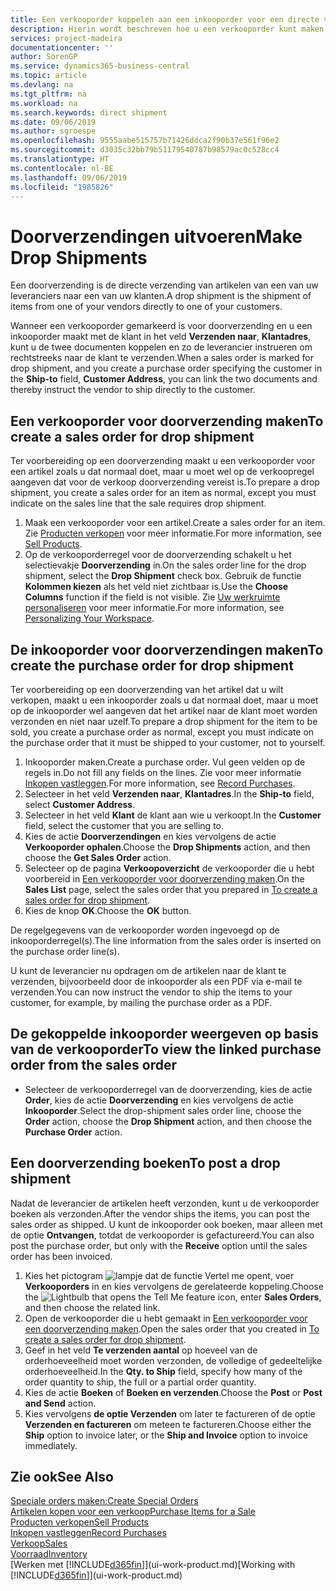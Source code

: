 ```yaml
---
title: Een verkooporder koppelen aan een inkooporder voor een directe verzending | Microsoft Docs
description: Hierin wordt beschreven hoe u een verkooporder kunt maken die is gekoppeld aan een inkooporder om verzending direct van de leverancier naar de klant mogelijk te maken.
services: project-madeira
documentationcenter: ''
author: SorenGP
ms.service: dynamics365-business-central
ms.topic: article
ms.devlang: na
ms.tgt_pltfrm: na
ms.workload: na
ms.search.keywords: direct shipment
ms.date: 09/06/2019
ms.author: sgroespe
ms.openlocfilehash: 9555aabe515757b71426ddca2f90b37e561f96e2
ms.sourcegitcommit: d3035c32bb79b51179540787b98579ac0c528cc4
ms.translationtype: HT
ms.contentlocale: nl-BE
ms.lasthandoff: 09/06/2019
ms.locfileid: "1985826"
---
```

# <a name="make-drop-shipments"></a><span data-ttu-id="07681-103">Doorverzendingen uitvoeren</span><span class="sxs-lookup"><span data-stu-id="07681-103">Make Drop Shipments</span></span>
<span data-ttu-id="07681-104">Een doorverzending is de directe verzending van artikelen van een van uw leveranciers naar een van uw klanten.</span><span class="sxs-lookup"><span data-stu-id="07681-104">A drop shipment is the shipment of items from one of your vendors directly to one of your customers.</span></span>

<span data-ttu-id="07681-105">Wanneer een verkooporder gemarkeerd is voor doorverzending en u een inkooporder maakt met de klant in het veld **Verzenden naar**, **Klantadres**, kunt u de twee documenten koppelen en zo de leverancier instrueren om rechtstreeks naar de klant te verzenden.</span><span class="sxs-lookup"><span data-stu-id="07681-105">When a sales order is marked for drop shipment, and you create a purchase order specifying the customer in the **Ship-to** field, **Customer Address**, you can link the two documents and thereby instruct the vendor to ship directly to the customer.</span></span>

## <a name="to-create-a-sales-order-for-drop-shipment"></a><span data-ttu-id="07681-106">Een verkooporder voor doorverzending maken</span><span class="sxs-lookup"><span data-stu-id="07681-106">To create a sales order for drop shipment</span></span>
<span data-ttu-id="07681-107">Ter voorbereiding op een doorverzending maakt u een verkooporder voor een artikel zoals u dat normaal doet, maar u moet wel op de verkoopregel aangeven dat voor de verkoop doorverzending vereist is.</span><span class="sxs-lookup"><span data-stu-id="07681-107">To prepare a drop shipment, you create a sales order for an item as normal, except you must indicate on the sales line that the sale requires drop shipment.</span></span>

1. <span data-ttu-id="07681-108">Maak een verkooporder voor een artikel.</span><span class="sxs-lookup"><span data-stu-id="07681-108">Create a sales order for an item.</span></span> <span data-ttu-id="07681-109">Zie [Producten verkopen](sales-how-sell-products.md) voor meer informatie.</span><span class="sxs-lookup"><span data-stu-id="07681-109">For more information, see [Sell Products](sales-how-sell-products.md).</span></span>
2. <span data-ttu-id="07681-110">Op de verkooporderregel voor de doorverzending schakelt u het selectievakje **Doorverzending** in.</span><span class="sxs-lookup"><span data-stu-id="07681-110">On the sales order line for the drop shipment, select the **Drop Shipment** check box.</span></span> <span data-ttu-id="07681-111">Gebruik de functie **Kolommen kiezen** als het veld niet zichtbaar is.</span><span class="sxs-lookup"><span data-stu-id="07681-111">Use the **Choose Columns** function if the field is not visible.</span></span> <span data-ttu-id="07681-112">Zie [Uw werkruimte personaliseren](ui-personalization-user.md) voor meer informatie.</span><span class="sxs-lookup"><span data-stu-id="07681-112">For more information, see [Personalizing Your Workspace](ui-personalization-user.md).</span></span>

## <a name="to-create-the-purchase-order-for-drop-shipment"></a><span data-ttu-id="07681-113">De inkooporder voor doorverzendingen maken</span><span class="sxs-lookup"><span data-stu-id="07681-113">To create the purchase order for drop shipment</span></span>
<span data-ttu-id="07681-114">Ter voorbereiding op een doorverzending van het artikel dat u wilt verkopen, maakt u een inkooporder zoals u dat normaal doet, maar u moet op de inkooporder wel aangeven dat het artikel naar de klant moet worden verzonden en niet naar uzelf.</span><span class="sxs-lookup"><span data-stu-id="07681-114">To prepare a drop shipment for the item to be sold, you create a purchase order as normal, except you must indicate on the purchase order that it must be shipped to your customer, not to yourself.</span></span>

1. <span data-ttu-id="07681-115">Inkooporder maken.</span><span class="sxs-lookup"><span data-stu-id="07681-115">Create a purchase order.</span></span> <span data-ttu-id="07681-116">Vul geen velden op de regels in.</span><span class="sxs-lookup"><span data-stu-id="07681-116">Do not fill any fields on the lines.</span></span> <span data-ttu-id="07681-117">Zie voor meer informatie [Inkopen vastleggen](purchasing-how-record-purchases.md).</span><span class="sxs-lookup"><span data-stu-id="07681-117">For more information, see [Record Purchases](purchasing-how-record-purchases.md).</span></span>
2. <span data-ttu-id="07681-118">Selecteer in het veld **Verzenden naar**, **Klantadres**.</span><span class="sxs-lookup"><span data-stu-id="07681-118">In the **Ship-to** field, select **Customer Address**.</span></span>
3. <span data-ttu-id="07681-119">Selecteer in het veld **Klant** de klant aan wie u verkoopt.</span><span class="sxs-lookup"><span data-stu-id="07681-119">In the **Customer** field, select the customer that you are selling to.</span></span>
3. <span data-ttu-id="07681-120">Kies de actie **Doorverzendingen** en kies vervolgens de actie **Verkooporder ophalen**.</span><span class="sxs-lookup"><span data-stu-id="07681-120">Choose the **Drop Shipments** action, and then choose the **Get Sales Order** action.</span></span>
4. <span data-ttu-id="07681-121">Selecteer op de pagina **Verkoopoverzicht** de verkooporder die u hebt voorbereid in [Een verkooporder voor doorverzending maken](sales-how-drop-shipment.md#to-create-a-sales-order-for-drop-shipment).</span><span class="sxs-lookup"><span data-stu-id="07681-121">On the **Sales List** page, select the sales order that you prepared in [To create a sales order for drop shipment](sales-how-drop-shipment.md#to-create-a-sales-order-for-drop-shipment).</span></span>
5. <span data-ttu-id="07681-122">Kies de knop **OK**.</span><span class="sxs-lookup"><span data-stu-id="07681-122">Choose the **OK** button.</span></span>

<span data-ttu-id="07681-123">De regelgegevens van de verkooporder worden ingevoegd op de inkooporderregel(s).</span><span class="sxs-lookup"><span data-stu-id="07681-123">The line information from the sales order is inserted on the purchase order line(s).</span></span>

<span data-ttu-id="07681-124">U kunt de leverancier nu opdragen om de artikelen naar de klant te verzenden, bijvoorbeeld door de inkooporder als een PDF via e-mail te verzenden.</span><span class="sxs-lookup"><span data-stu-id="07681-124">You can now instruct the vendor to ship the items to your customer, for example, by mailing the purchase order as a PDF.</span></span>     

## <a name="to-view-the-linked-purchase-order-from-the-sales-order"></a><span data-ttu-id="07681-125">De gekoppelde inkooporder weergeven op basis van de verkooporder</span><span class="sxs-lookup"><span data-stu-id="07681-125">To view the linked purchase order from the sales order</span></span>
* <span data-ttu-id="07681-126">Selecteer de verkooporderregel van de doorverzending, kies de actie **Order**, kies de actie **Doorverzending** en kies vervolgens de actie **Inkooporder**.</span><span class="sxs-lookup"><span data-stu-id="07681-126">Select the drop-shipment sales order line, choose the **Order** action, choose the **Drop Shipment** action, and then choose the **Purchase Order** action.</span></span>

## <a name="to-post-a-drop-shipment"></a><span data-ttu-id="07681-127">Een doorverzending boeken</span><span class="sxs-lookup"><span data-stu-id="07681-127">To post a drop shipment</span></span>
<span data-ttu-id="07681-128">Nadat de leverancier de artikelen heeft verzonden, kunt u de verkooporder boeken als verzonden.</span><span class="sxs-lookup"><span data-stu-id="07681-128">After the vendor ships the items, you can post the sales order as shipped.</span></span> <span data-ttu-id="07681-129">U kunt de inkooporder ook boeken, maar alleen met de optie **Ontvangen**, totdat de verkooporder is gefactureerd.</span><span class="sxs-lookup"><span data-stu-id="07681-129">You can also post the purchase order, but only with the **Receive** option until the sales order has been invoiced.</span></span>

1. <span data-ttu-id="07681-130">Kies het pictogram ![lampje dat de functie Vertel me opent](media/ui-search/search_small.png "Vertel me wat u wilt doen"), voer **Verkooporders** in en kies vervolgens de gerelateerde koppeling.</span><span class="sxs-lookup"><span data-stu-id="07681-130">Choose the ![Lightbulb that opens the Tell Me feature](media/ui-search/search_small.png "Tell me what you want to do") icon, enter **Sales Orders**, and then choose the related link.</span></span>
2. <span data-ttu-id="07681-131">Open de verkooporder die u hebt gemaakt in [Een verkooporder voor een doorverzending maken]().</span><span class="sxs-lookup"><span data-stu-id="07681-131">Open the sales order that you created in [To create a sales order for drop shipment]().</span></span>
3. <span data-ttu-id="07681-132">Geef in het veld **Te verzenden aantal** op hoeveel van de orderhoeveelheid moet worden verzonden, de volledige of gedeeltelijke orderhoeveelheid.</span><span class="sxs-lookup"><span data-stu-id="07681-132">In the **Qty. to Ship** field, specify how many of the order quantity to ship, the full or a partial order quantity.</span></span>
4. <span data-ttu-id="07681-133">Kies de actie **Boeken** of **Boeken en verzenden**.</span><span class="sxs-lookup"><span data-stu-id="07681-133">Choose the **Post** or **Post and Send** action.</span></span>
5. <span data-ttu-id="07681-134">Kies vervolgens **de optie Verzenden** om later te factureren of de optie **Verzenden en factureren** om meteen te factureren.</span><span class="sxs-lookup"><span data-stu-id="07681-134">Choose either the **Ship** option to invoice later, or the **Ship and Invoice** option to invoice immediately.</span></span>

## <a name="see-also"></a><span data-ttu-id="07681-135">Zie ook</span><span class="sxs-lookup"><span data-stu-id="07681-135">See Also</span></span>
[<span data-ttu-id="07681-136">Speciale orders maken:</span><span class="sxs-lookup"><span data-stu-id="07681-136">Create Special Orders</span></span>](sales-how-to-create-special-orders.md)  
[<span data-ttu-id="07681-137">Artikelen kopen voor een verkoop</span><span class="sxs-lookup"><span data-stu-id="07681-137">Purchase Items for a Sale</span></span>](purchasing-how-purchase-products-sale.md)  
[<span data-ttu-id="07681-138">Producten verkopen</span><span class="sxs-lookup"><span data-stu-id="07681-138">Sell Products</span></span>](sales-how-sell-products.md)  
[<span data-ttu-id="07681-139">Inkopen vastleggen</span><span class="sxs-lookup"><span data-stu-id="07681-139">Record Purchases</span></span>](purchasing-how-record-purchases.md)  
[<span data-ttu-id="07681-140">Verkoop</span><span class="sxs-lookup"><span data-stu-id="07681-140">Sales</span></span>](sales-manage-sales.md)  
[<span data-ttu-id="07681-141">Voorraad</span><span class="sxs-lookup"><span data-stu-id="07681-141">Inventory</span></span>](inventory-manage-inventory.md)  
<span data-ttu-id="07681-142">[Werken met [!INCLUDE[d365fin](includes/d365fin_md.md)]](ui-work-product.md)</span><span class="sxs-lookup"><span data-stu-id="07681-142">[Working with [!INCLUDE[d365fin](includes/d365fin_md.md)]](ui-work-product.md)</span></span>
